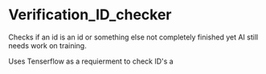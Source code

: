 # Verification_ID_checker

Checks if an id is an id or something else not completely finished yet AI still needs work on training.

Uses Tenserflow as a requierment to check ID's a


